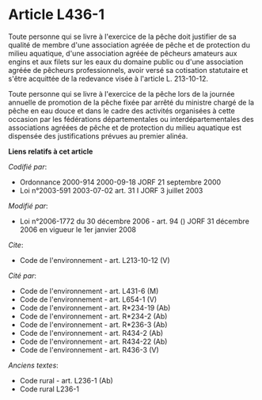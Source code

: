 # Article L436-1

Toute personne qui se livre à l'exercice de la pêche doit justifier de sa qualité de membre d'une association agréée de pêche
et de protection du milieu aquatique, d'une association agréée de pêcheurs amateurs aux engins et aux filets sur les eaux du
domaine public ou d'une association agréée de pêcheurs professionnels, avoir versé sa cotisation statutaire et s'être
acquittée de la redevance visée à l'article L. 213-10-12.

Toute personne qui se livre à l'exercice de la pêche lors de la journée annuelle de promotion de la pêche fixée par arrêté du
ministre chargé de la pêche en eau douce et dans le cadre des activités organisées à cette occasion par les fédérations
départementales ou interdépartementales des associations agréées de pêche et de protection du milieu aquatique est dispensée
des justifications prévues au premier alinéa.

**Liens relatifs à cet article**

_Codifié par_:

  - Ordonnance 2000-914 2000-09-18 JORF 21 septembre 2000
  - Loi n°2003-591 2003-07-02 art. 31 I JORF 3 juillet 2003

_Modifié par_:

  - Loi n°2006-1772 du 30 décembre 2006 - art. 94 () JORF 31 décembre 2006 en vigueur le 1er janvier 2008

_Cite_:

  - Code de l'environnement - art. L213-10-12 (V)

_Cité par_:

  - Code de l'environnement - art. L431-6 (M)
  - Code de l'environnement - art. L654-1 (V)
  - Code de l'environnement - art. R*234-19 (Ab)
  - Code de l'environnement - art. R*234-2 (Ab)
  - Code de l'environnement - art. R*236-3 (Ab)
  - Code de l'environnement - art. R434-2 (Ab)
  - Code de l'environnement - art. R434-22 (Ab)
  - Code de l'environnement - art. R436-3 (V)

_Anciens textes_:

  - Code rural - art. L236-1 (Ab)
  - Code rural L236-1
